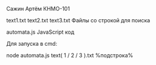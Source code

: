 Сажин Артём КНМО-101

text1.txt text2.txt text3.txt Файлы со строкой для поиска

automata.js JavaScript код

Для запуска в cmd:

node automata.js text( 1 / 2 / 3 ).txt %подстрока%

